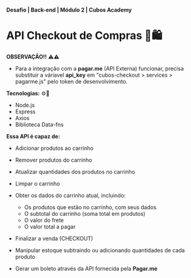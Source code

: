 #### Desafio | Back-end | Módulo 2 | Cubos Academy

# API Checkout de Compras 🛒🛍️

**OBSERVAÇÃO!!** ⚠️⚠️

- Para a integração com a **pagar.me** (API Externa) funcionar, precisa substituir a váriavel **api_key** em "cubos-checkout > services > pagarme.js" pelo token de desenvolvimento.  

**Tecnologias:** ⚙️🔧

- Node.js 
- Express
- Axios
- Biblioteca Data-fns 

**Essa API é capaz de:** 

- Adicionar produtos ao carrinho

- Remover produtos do carrinho

- Atualizar quantidades dos produtos no carrinho
- Limpar o carrinho
- Obter os dados do carrinho atual, incluindo:
  - Os produtos que estão no carrinho, com seus dados
  - O subtotal do carrinho (soma total em produtos)
  - O valor do frete
  - O valor total a pagar
- Finalizar a venda (CHECKOUT)
- Manipular estoque subtraindo ou adicionando quantidades de cada produto
- Gerar um boleto através da API fornecida pela **Pagar.me**
